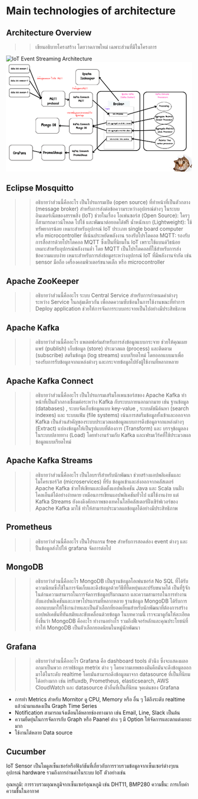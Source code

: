 # Main technologies of architecture

## Architecture Overview
>> เขียนอธิบายโครงสร้าง โดยวาดภาพใหม่ เฉพาะส่วนที่มีในโครงการ

![IoT Event Streaming Architecture](https://miro.medium.com/v2/resize:fit:2000/format:webp/1*IUaBLlbVKgmsjbjqzew0ZQ.png)
<img title="a title" alt="Alt text" src="Architecture Overview.png">

## Eclipse Mosquitto
>> อธิบายว่าส่วนนี้คืออะไร
 เป็นโปรแกรมเปิด (open source) ที่ทำหน้าที่เป็นตัวกลาง (message broker)  สำหรับการส่งต่อข้อความระหว่างอุปกรณ์ต่างๆ ในระบบอินเตอร์เน็ตของสรรพสิ่ง (IoT) ช่วยในเรื่อง 
โอเพ่นซอร์ส (Open Source): ใครๆ ก็สามารถดาวน์โหลด ไปใช้ และพัฒนาต่อยอดได้ฟรี
น้ำหนักเบา (Lightweight): ใช้ทรัพยากรน้อย เหมาะสำหรับอุปกรณ์ IoT ประเภท single board computer หรือ microcontroller ที่เน้นประหยัดพลังงาน
 รองรับโปรโตคอล MQTT: รองรับการสื่อสารด้วยโปรโตคอล MQTT ซึ่งเป็นที่นิยมใน IoT เพราะใช้แบนด์วิธน้อย เหมาะสำหรับอุปกรณ์พลังงานต่ำ โดย MQTT  เป็นโปรโตคอลที่ใช้สำหรับการส่งข้อความแบบง่าย เหมาะสำหรับการส่งข้อมูลระหว่างอุปกรณ์  IoT  ที่มีพลังงานจำกัด เช่น sensor  มือถือ  เครื่องคอมพิวเตอร์ขนาดเล็ก  หรือ  microcontroller

## Apache ZooKeeper
>> อธิบายว่าส่วนนี้คืออะไร
ระบบ Central Service สำหรับการกำหนดค่าต่างๆ ระหว่าง Service ในกลุ่มเดียวกัน เพื่อลดความซับซ้อนในการใช้งานขณะที่ทำการ Deploy application ช่วยให้การจัดการระบบกระจายเป็นไปอย่างมีประสิทธิภาพ


## Apache Kafka
>> อธิบายว่าส่วนนี้คืออะไร
แพลตฟอร์มสำหรับการส่งข้อมูลแบบกระจาย ช่วยให้คุณเผยแพร่ (publish) เก็บข้อมูล (store) ประมวลผล (process) และติดตาม (subscribe) สตรีมข้อมูล (log streams) แบบเรียลไทม์ โดยออกแบบมาเพื่อรองรับการรับข้อมูลจากแหล่งต่างๆ และกระจายข้อมูลไปยังผู้ใช้งานที่หลากหลาย


## Apache Kafka Connect
>> อธิบายว่าส่วนนี้คืออะไร
 เป็นโปรแกรมเสริมโอเพนซอร์สของ Apache Kafka ทำหน้าที่เป็นตัวกลางเชื่อมต่อระหว่าง Kafka กับระบบภายนอกมากมาย  เช่น ฐานข้อมูล (databases) , ระบบจัดเก็บข้อมูลแบบ key-value , ระบบดัชนีค้นหา (search indexes)  และ ระบบแฟ้ม (file systems) เน้นการสตรีมข้อมูลทั้งเข้าและออกจาก Kafka เป็นส่วนสำคัญของระบบประมวลผลข้อมูลแบบการดึงข้อมูลจากแหล่งต่างๆ (Extract) แปลงข้อมูลให้เป็นรูปแบบที่ต้องการ (Transform) และ บรรจุข้อมูลลงในระบบปลายทาง (Load) โดยทำงานร่วมกับ  Kafka  และเฟรมเวิร์คที่ใช้ประมวลผลข้อมูลแบบเรียลไทม์


## Apache Kafka Streams
>> อธิบายว่าส่วนนี้คืออะไร
เป็นไลบรารีสำหรับนักพัฒนา ช่วยสร้างแอปพลิเคชันและไมโครเซอร์วิส (microservices) ที่รับ ข้อมูลเข้าและส่งออกจากคลัสเตอร์ Apache Kafka ช่วยให้เขียนและติดตั้งแอปพลิเคชัน Java และ Scala บนฝั่งไคลเอ็นต์ได้อย่างง่ายดาย เหมือนการเขียนแอปพลิเคชันทั่วไป แม้ใช้งานง่าย แต่ Kafka Streams ยังคงดึงศักยภาพของเทคโนโลยีคลัสเตอร์ฝั่งเชิร์ฟเวอร์ของ Apache Kafka มาใช้ ทำให้สามารถประมวลผลข้อมูลได้อย่างมีประสิทธิภาพ


## Prometheus
>> อธิบายว่าส่วนนี้คืออะไร
เป็นโปรแกรม free สำหรับการสอดส่อง event ต่างๆ และ ปั้นข้อมูลส่งไปให้ grafana จัดการต่อไป



## MongoDB
>> อธิบายว่าส่วนนี้คืออะไร
MongoDB เป็นฐานข้อมูลโอเพ่นซอร์ส No SQL ที่ได้รับความนิยมซึ่งใช้ในการจัดเก็บและดึงข้อมูลด้วยวิธีที่ยืดหยุ่นและปรับขนาดได้ เป็นที่รู้จักในด้านความสามารถในการจัดการข้อมูลปริมาณมาก และความสามารถในการทำงานกับแอปพลิเคชันและภาษาโปรแกรมที่หลากหลาย ฐานข้อมูล MongoDB ได้รับการออกแบบมาให้ใช้งานง่ายและเป็นตัวเลือกที่ยอดเยี่ยมสำหรับนักพัฒนาที่ต้องการสร้างแอปพลิเคชันที่ทันสมัยและขับเคลื่อนด้วยข้อมูล ในบทความนี้ เราจะมาดูกันให้ละเอียดยิ่งขึ้นว่า MongoDB คืออะไร ทำงานอย่างไร รวมถึงฟีเจอร์หลักและคุณประโยชน์ที่ทำให้ MongoDB เป็นตัวเลือกยอดนิยมในหมู่นักพัฒนา


## Grafana
>> อธิบายว่าส่วนนี้คืออะไร
Grafana คือ dashboard tools ตัวนึง ซึ่งจะแสดงผลออกมาเป็นพวก กราฟข้อมูล metrix ต่าง ๆ โดยความเทพของมันคือมันจะดึงข้อมูลออกมาได้ในระดับ realtime โดยมันสามารถดึงข้อมูลมาจาก datasource ที่เป็นที่นิยมได้อย่างมาก เช่น influxdb, Prometheus, elasticsearch, AWS CloudWatch และ datasource ตัวอื่นที่เป็นที่นิยม
จุดเด่นของ Grafana
-	การทำ Metrics สำหรับ Mornitor ดู CPU, Memory หรือ อื่น ๆ ได้ถึงระดับ realtime แล้วนำมาแสดงเป็น Graph Time Series
-	Notification สามารถแจ้งเตือนได้หลายช่องทางมาก เช่น Email, Line, Slack เป็นต้น
-	ความยืดยุ่นในการจัดการกับ Graph หรือ Paanel ต่าง ๆ มี Option ให้จัดการและตกแต่งเยอะมาก
-	ใช้งานได้หลาย Data source



## Cucumber
IoT Sensor เป็นโมดูลเซ็นเซอร์หรือฟังก์ชันที่เกี่ยวกับการรวบรวมข้อมูลจากเซ็นเซอร์ต่างๆบนอุปกรณ์ hardware รวมถึงการอ่านค่าในระบบ IoT ตัวอย่างเช่น

อุณหภูมิ: การรวบรวมอุณหภูมิจากเซ็นเซอร์อุณหภูมิ เช่น DHT11, BMP280
ความชื้น: การเก็บค่าความชื้นในอากาศ
